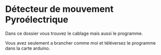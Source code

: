 # Détecteur de mouvement Pyroélectrique
Dans ce dossier vous trouvez le cablage mais aussi le programme.

Vous avez seulement a brancher comme moi et téléversez le programme dans la carte arduino.
